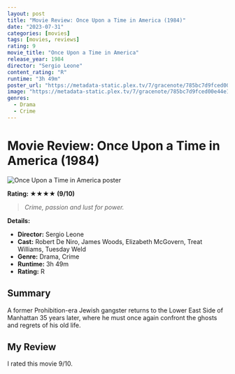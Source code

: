 ```yaml
---
layout: post
title: "Movie Review: Once Upon a Time in America (1984)"
date: "2023-07-31"
categories: [movies]
tags: [movies, reviews]
rating: 9
movie_title: "Once Upon a Time in America"
release_year: 1984
director: "Sergio Leone"
content_rating: "R"
runtime: "3h 49m"
poster_url: "https://metadata-static.plex.tv/7/gracenote/785bc7d9fced00e44e1e1b80367c5fdf.jpg"
image: "https://metadata-static.plex.tv/7/gracenote/785bc7d9fced00e44e1e1b80367c5fdf.jpg"
genres: 
  - Drama
  - Crime
---
```


# Movie Review: Once Upon a Time in America (1984)


<div class="movie-poster">
  <img src="https://metadata-static.plex.tv/7/gracenote/785bc7d9fced00e44e1e1b80367c5fdf.jpg" alt="Once Upon a Time in America poster" />
</div>


**Rating: ★★★★ (9/10)**


> *Crime, passion and lust for power.*


**Details:**
- **Director:** Sergio Leone
- **Cast:** Robert De Niro, James Woods, Elizabeth McGovern, Treat Williams, Tuesday Weld
- **Genre:** Drama, Crime
- **Runtime:** 3h 49m
- **Rating:** R

## Summary

A former Prohibition-era Jewish gangster returns to the Lower East Side of Manhattan 35 years later, where he must once again confront the ghosts and regrets of his old life.

## My Review

I rated this movie 9/10.


